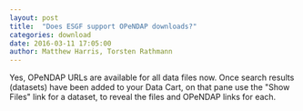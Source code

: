 ```yaml
---
layout: post
title:  "Does ESGF support OPeNDAP downloads?"
categories: download
date: 2016-03-11 17:05:00
author: Matthew Harris, Torsten Rathmann
---
```


Yes, OPeNDAP URLs are available for all data files now. Once search results (datasets) have been added to your Data Cart, on that pane use the "Show Files" link for a dataset, to reveal the files and OPeNDAP links for each.
